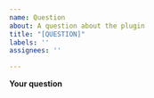 ```yaml
---
name: Question
about: A question about the plugin
title: "[QUESTION]"
labels: ''
assignees: ''

---
```


**Your question**

